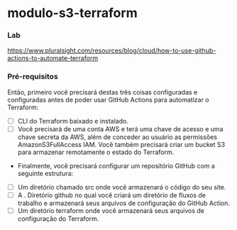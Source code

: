 # modulo-s3-terraform

### Lab
https://www.pluralsight.com/resources/blog/cloud/how-to-use-github-actions-to-automate-terraform

### Pré-requisitos
Então, primeiro você precisará destas três coisas configuradas e configuradas antes de poder usar GitHub Actions para automatizar o Terraform:

- [ ] CLI do Terraform baixado e instalado.
- [ ] Você precisará de uma conta AWS e terá uma chave de acesso e uma chave secreta da AWS, além de conceder ao usuário as permissões AmazonS3FullAccess IAM. Você também precisará criar um bucket S3 para armazenar remotamente o estado do Terraform.
-  Finalmente, você precisará configurar um repositório GitHub com a seguinte estrutura:

- [ ] Um diretório chamado src onde você armazenará o código do seu site.
- [ ] A . Diretório github no qual você criará um diretório de fluxos de trabalho e armazenará seus arquivos de configuração do GitHub Action.
- [ ] Um diretório terraform onde você armazenará seus arquivos de configuração do Terraform.
